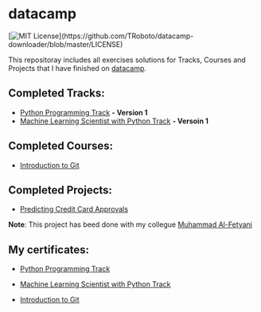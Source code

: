 # datacamp

[![MIT License](https://img.shields.io/apm/l/atomic-design-ui.svg?)](https://github.com/TRoboto/datacamp-downloader/blob/master/LICENSE)

This repositoray includes all exercises solutions for Tracks, Courses and Projects that I have finished on [datacamp](https://www.datacamp.com/).

## Completed Tracks: 

* [Python Programming Track](https://learn.datacamp.com/skill-tracks/python-programming?version=1) **- Version 1**
* [Machine Learning Scientist with Python Track](https://learn.datacamp.com/career-tracks/machine-learning-scientist-with-python?version=1) **- Versoin 1**

## Completed Courses:

* [Introduction to Git](https://learn.datacamp.com/courses/introduction-to-git)

## Completed Projects: 

* [Predicting Credit Card Approvals](https://www.datacamp.com/projects/558)

**Note**: 
This project has beed done with my collegue [Muhammad Al-Fetyani](https://github.com/TRoboto)


## My certificates:

* [Python Programming Track](https://www.datacamp.com/statement-of-accomplishment/track/edcb606a099560ced909daab78a4a68426c044e9)  

* [Machine Learning Scientist with Python Track](https://www.datacamp.com/statement-of-accomplishment/track/df7fdf7ad6663641158f67f6f1916f2378c2123d)  

* [Introduction to Git](https://www.datacamp.com/statement-of-accomplishment/course/509aed18ac536b9fe8af0c42307c730ae570b608)
